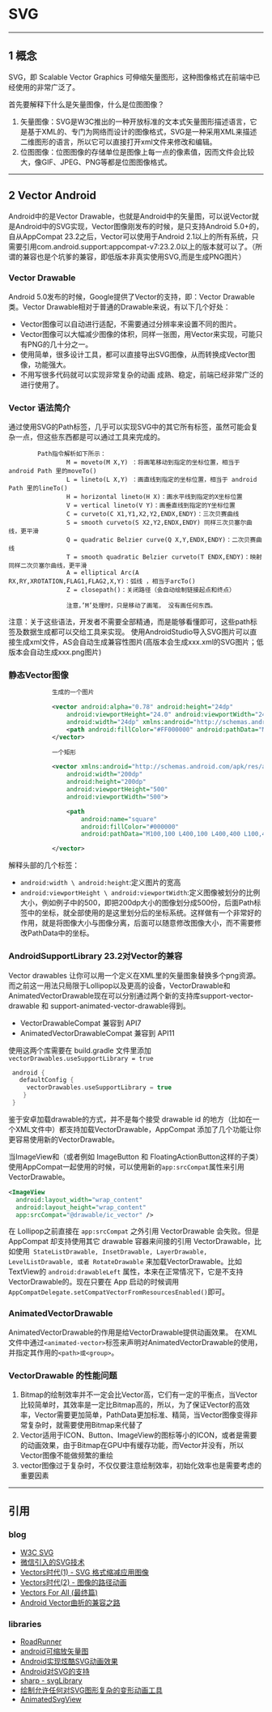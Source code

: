 # SVG

---
## 1 概念

SVG，即 Scalable Vector Graphics 可伸缩矢量图形，这种图像格式在前端中已经使用的非常广泛了。

首先要解释下什么是矢量图像，什么是位图图像？ 

1. 矢量图像：SVG是W3C推出的一种开放标准的文本式矢量图形描述语言，它是基于XML的、专门为网络而设计的图像格式，SVG是一种采用XML来描述二维图形的语言，所以它可以直接打开xml文件来修改和编辑。 
2. 位图图像：位图图像的存储单位是图像上每一点的像素值，因而文件会比较大，像GIF、JPEG、PNG等都是位图图像格式。

---
## 2 Vector Android

Android中的是Vector Drawable，也就是Android中的矢量图，可以说Vector就是Android中的SVG实现，Vector图像刚发布的时候，是只支持Android 5.0+的，自从AppCompat 23.2之后，Vector可以使用于Android 2.1以上的所有系统，只需要引用com.android.support:appcompat-v7:23.2.0以上的版本就可以了。（所谓的兼容也是个坑爹的兼容，即低版本非真实使用SVG,而是生成PNG图片）
    
### Vector Drawable

Android 5.0发布的时候，Google提供了Vector的支持，即：Vector Drawable类。Vector Drawable相对于普通的Drawable来说，有以下几个好处：

- Vector图像可以自动进行适配，不需要通过分辨率来设置不同的图片。
- Vector图像可以大幅减少图像的体积，同样一张图，用Vector来实现，可能只有PNG的几十分之一。
- 使用简单，很多设计工具，都可以直接导出SVG图像，从而转换成Vector图像，功能强大。
- 不用写很多代码就可以实现非常复杂的动画 成熟、稳定，前端已经非常广泛的进行使用了。

### Vector 语法简介

通过使用SVG的Path标签，几乎可以实现SVG中的其它所有标签，虽然可能会复杂一点，但这些东西都是可以通过工具来完成的。

```
        Path指令解析如下所示：
                M = moveto(M X,Y) ：将画笔移动到指定的坐标位置，相当于 android Path 里的moveTo()
                L = lineto(L X,Y) ：画直线到指定的坐标位置，相当于 android Path 里的lineTo()
                H = horizontal lineto(H X)：画水平线到指定的X坐标位置 
                V = vertical lineto(V Y)：画垂直线到指定的Y坐标位置 
                C = curveto(C X1,Y1,X2,Y2,ENDX,ENDY)：三次贝赛曲线 
                S = smooth curveto(S X2,Y2,ENDX,ENDY) 同样三次贝塞尔曲线，更平滑 
                Q = quadratic Belzier curve(Q X,Y,ENDX,ENDY)：二次贝赛曲线 
                T = smooth quadratic Belzier curveto(T ENDX,ENDY)：映射 同样二次贝塞尔曲线，更平滑 
                A = elliptical Arc(A RX,RY,XROTATION,FLAG1,FLAG2,X,Y)：弧线 ，相当于arcTo()
                Z = closepath()：关闭路径（会自动绘制链接起点和终点）

                注意，’M’处理时，只是移动了画笔， 没有画任何东西。
```


注意：关于这些语法，开发者不需要全部精通，而是能够看懂即可，这些path标签及数据生成都可以交给工具来实现。
使用AndroidStudio导入SVG图片可以直接生成xml文件，AS会自动生成兼容性图片(高版本会生成xxx.xml的SVG图片；低版本会自动生成xxx.png图片)


###  静态Vector图像


```xml
            生成的一个图片

            <vector android:alpha="0.78" android:height="24dp"
                android:viewportHeight="24.0" android:viewportWidth="24.0"
                android:width="24dp" xmlns:android="http://schemas.android.com/apk/res/android">
                <path android:fillColor="#FF000000" android:pathData="M19.35,10.04C18.67,6.59 15.64,4 12,4 9.11,4 6.6,5.64 5.35,8.04 2.34,8.36 0,10.91 0,14c0,3.31 2.69,6 6,6h13c2.76,0 5,-2.24 5,-5 0,-2.64 -2.05,-4.78 -4.65,-4.96zM14,13v4h-4v-4H7l5,-5 5,5h-3z"/>
            </vector>
            
            一个矩形

            <vector xmlns:android="http://schemas.android.com/apk/res/android"
                android:width="200dp"
                android:height="200dp"
                android:viewportHeight="500"
                android:viewportWidth="500">

                <path
                    android:name="square"
                    android:fillColor="#000000"
                    android:pathData="M100,100 L400,100 L400,400 L100,400 z"/>

            </vector>
```

解释头部的几个标签：

- `android:width \ android:height`:定义图片的宽高
- `android:viewportHeight \ android:viewportWidth`:定义图像被划分的比例大小，例如例子中的500，即把200dp大小的图像划分成500份，后面Path标签中的坐标，就全部使用的是这里划分后的坐标系统。这样做有一个非常好的作用，就是将图像大小与图像分离，后面可以随意修改图像大小，而不需要修改PathData中的坐标。

### AndroidSupportLibrary 23.2对Vector的兼容

Vector drawables 让你可以用一个定义在XML里的矢量图象替换多个png资源。而之前这一用法只局限于Lollipop以及更高的设备，VectorDrawable和AnimatedVectorDrawable现在可以分别通过两个新的支持库support-vector-drawable 和 support-animated-vector-drawable得到。

- VectorDrawableCompat 兼容到 API7
- AnimatedVectorDrawableCompat 兼容到 API11

使用这两个库需要在 build.gradle 文件里添加 `vectorDrawables.useSupportLibrary = true`

```groovy
 android {  
   defaultConfig {  
     vectorDrawables.useSupportLibrary = true  
    }  
 }
```

鉴于安卓加载drawable的方式，并不是每个接受 drawable id 的地方（比如在一个XML文件中）都支持加载VectorDrawable，AppCompat 添加了几个功能让你更容易使用新的VectorDrawable。

当ImageView和（或者例如 ImageButton 和 FloatingActionButton这样的子类）使用AppCompat一起使用的时候，可以使用新的`app:srcCompat`属性来引用VectorDrawable。

```xml
<ImageView  
  android:layout_width="wrap_content"  
  android:layout_height="wrap_content"  
  app:srcCompat="@drawable/ic_vector" />
```

在 Lollipop之前直接在 `app:srcCompat` 之外引用 VectorDrawable 会失败。但是 AppCompat 却支持使用其它 drawable 容器来间接的引用 VectorDrawable，比如使用` StateListDrawable, InsetDrawable, LayerDrawable, LevelListDrawable, 或者 RotateDrawable` 来加载VectorDrawable。比如TextView的 `android:drawableLeft` 属性，本来在正常情况下，它是不支持VectorDrawable的。现在只要在 App 启动的时候调用 `AppCompatDelegate.setCompatVectorFromResourcesEnabled()`即可。

### AnimatedVectorDrawable

AnimatedVectorDrawable的作用是给VectorDrawable提供动画效果。
在XML文件中通过`<animated-vector>`标签来声明对AnimatedVectorDrawable的使用，并指定其作用的`<path>或<group>`。

### VectorDrawable 的性能问题

1. Bitmap的绘制效率并不一定会比Vector高，它们有一定的平衡点，当Vector比较简单时，其效率是一定比Bitmap高的，所以，为了保证Vector的高效率，Vector需要更加简单，PathData更加标准、精简，当Vector图像变得非常复杂时，就需要使用Bitmap来代替了
2. Vector适用于ICON、Button、ImageView的图标等小的ICON，或者是需要的动画效果，由于Bitmap在GPU中有缓存功能，而Vector并没有，所以Vector图像不能做频繁的重绘
3. vector图像过于复杂时，不仅仅要注意绘制效率，初始化效率也是需要考虑的重要因素

---
## 引用

### blog

- [W3C SVG](http://www.w3school.com.cn/svg/svg_intro.asp)
- [微信引入的SVG技术](http://mp.weixin.qq.com/s?__biz=MzAwNDY1ODY2OQ==&mid=207863967&idx=1&sn=3d7b07d528f38e9f812e8df7df1e3322&scene=4#wechat_redirect)
- [Vectors时代(1) - SVG 格式缩减应用图像](http://www.wangchenlong.org/2016/03/15/replace-svg-image/)
- [Vectors时代(2) - 图像的路径动画](http://www.wangchenlong.org/2016/03/15/svg-path-animation/)
- [Vectors For All (最终篇)](http://gold.xitu.io/entry/574d7894df0eea005bcfb10b?utm_source=gold-miner&utm_medium=readme&utm_campaign=github)
- [Android Vector曲折的兼容之路](http://www.jianshu.com/p/e3614e7abc03)

### libraries

- [RoadRunner](https://github.com/glomadrian/RoadRunner)
- [android可缩放矢量图](https://github.com/pixplicity/sharp)
- [Android实现炫酷SVG动画效果](http://blog.csdn.net/crazy__chen/article/details/47728241)
- [Android对SVG的支持](http://daycoding.com/2015/08/24/android%E5%AF%B9svg%E7%9F%A2%E9%87%8F%E5%9B%BE%E7%9A%84%E6%94%AF%E6%8C%81/)
- [sharp - svgLibrary](https://github.com/Pixplicity/sharp)
- [绘制允许任何对SVG图形复杂的变形动画工具](https://github.com/bonnyfone/vectalign#vectalign----)
- [AnimatedSvgView](https://github.com/jaredrummler/AnimatedSvgView)